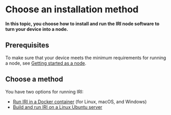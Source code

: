 # Choose an installation method

**In this topic, you choose how to install and run the IRI node software to turn your device into a node.**

## Prerequisites

To make sure that your device meets the minimum requirements for running a node, see [Getting started as a node](root://getting-started/1.0/nodes/overview.md).

## Choose a method

You have two options for running IRI:

- [Run IRI in a Docker container](../tutorials/install-iri-docker.md) (for Linux, macOS, and Windows)
- [Build and run IRI on a Linux Ubuntu server](../tutorials/install-iri-linux.md)
